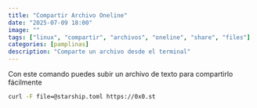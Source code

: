 ```yaml
---
title: "Compartir Archivo Oneline"
date: "2025-07-09 18:00"
image: ""
tags: ["linux", "compartir", "archivos", "oneline", "share", "files"]
categories: [pamplinas]
description: "Comparte un archivo desde el terminal"
---
```


Con este comando puedes subir un archivo de texto para compartirlo fácilmente

```bash
curl -F file=@starship.toml https://0x0.st
```
